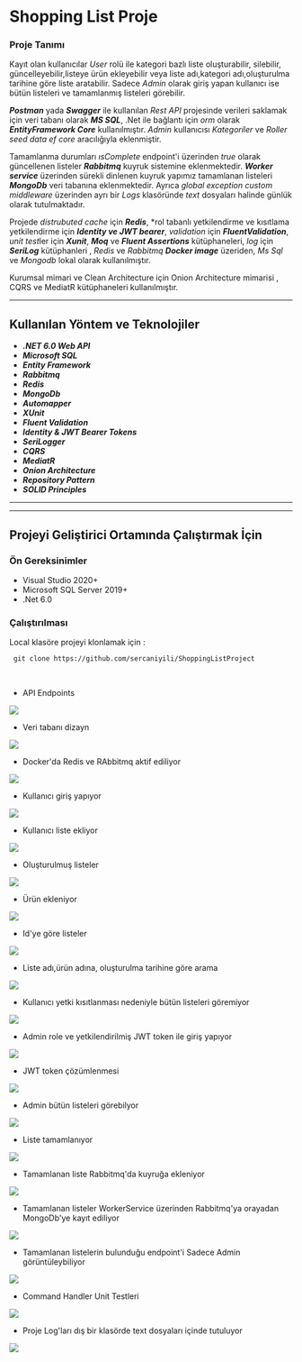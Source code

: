 
#  Shopping List Proje


### Proje Tanımı

Kayıt olan kullanıcılar *User* rolü ile kategori bazlı liste oluşturabilir, silebilir, güncelleyebilir,listeye ürün ekleyebilir veya liste adı,kategori adı,oluşturulma tarihine göre liste aratabilir. Sadece *Admin* olarak giriş yapan kullanıcı ise bütün listeleri ve tamamlanmış listeleri görebilir.

***Postman*** yada ***Swagger*** ile kullanılan *Rest API* projesinde verileri saklamak için veri tabanı olarak ***MS SQL***, .Net ile bağlantı için *orm* olarak ***EntityFramework Core*** 
kullanılmıştır. *Admin* kullanıcısı *Kategoriler* ve *Roller* *seed data* *ef core* aracılığıyla eklenmiştir.

Tamamlanma durumları *ısComplete* endpoint'i üzerinden *true* olarak güncellenen listeler ***Rabbitmq*** kuyruk sistemine eklenmektedir.
***Worker service*** üzerinden sürekli dinlenen kuyruk yapımız tamamlanan listeleri ***MongoDb*** veri tabanına eklenmektedir. Ayrıca *global exception custom middleware* üzerinden ayrı bir *Logs* klasöründe *text* dosyaları halinde günlük olarak tutulmaktadır. 

Projede *distrubuted cache* için ***Redis***, *rol tabanlı yetkilendirme ve kısıtlama yetkilendirme için ***Identity ve JWT bearer***,  *validation* için ***FluentValidation***, *unit test*ler için ***Xunit***,  ***Moq*** ve ***Fluent Assertions*** kütüphaneleri,
*log* için ***SeriLog*** kütüphanleri , *Redis* ve *Rabbitmq* ***Docker image*** üzeriden, *Ms Sql* ve *Mongodb* lokal olarak kullanılmıştır.

Kurumsal mimari ve Clean Architecture için Onion Architecture mimarisi , CQRS ve MediatR kütüphaneleri kullanılmıştır.

___
## Kullanılan Yöntem ve Teknolojiler
 * ***.NET 6.0 Web API***
 * ***Microsoft SQL***
 * ***Entity Framework***
 * ***Rabbitmq***
 * ***Redis***
 * ***MongoDb***
 * ***Automapper***
 * ***XUnit***
 * ***Fluent Validation***
 * ***Identity & JWT Bearer Tokens***
 * ***SeriLogger***
 * ***CQRS***
 * ***MediatR***
 * ***Onion Architecture***
 * ***Repository Pattern***
 * ***SOLID Principles***
 * ******
 
___

## Projeyi Geliştirici Ortamında Çalıştırmak İçin

### Ön Gereksinimler
* Visual Studio 2020+
* Microsoft SQL Server 2019+
* .Net 6.0

### Çalıştırılması
Local klasöre projeyi klonlamak için :
```
 git clone https://github.com/sercaniyili/ShoppingListProject
```

<br/>


- API Endpoints

<img src="https://github.com/sercaniyili/ShoppingListProject/blob/main/Teleperformance.ShoppingList/images/Endpoints.png" />


- Veri tabanı dizayn

<img src="https://github.com/186-Teleperformans-Net-Bootcamp/ShoppingListProject-sercan-iyili/blob/main/Teleperformance.ShoppingList/images/DbDiagram.png" />


- Docker'da Redis ve RAbbitmq aktif ediliyor

<img src="https://github.com/186-Teleperformans-Net-Bootcamp/ShoppingListProject-sercan-iyili/blob/main/Teleperformance.ShoppingList/images/dockerps.png" />


- Kullanıcı giriş yapıyor

<img src="https://github.com/186-Teleperformans-Net-Bootcamp/ShoppingListProject-sercan-iyili/blob/main/Teleperformance.ShoppingList/images/Register.png" />


- Kullanıcı liste ekliyor

<img src="https://github.com/186-Teleperformans-Net-Bootcamp/ShoppingListProject-sercan-iyili/blob/main/Teleperformance.ShoppingList/images/CreateList.png" />


- Oluşturulmuş listeler

<img src="https://github.com/186-Teleperformans-Net-Bootcamp/ShoppingListProject-sercan-iyili/blob/main/Teleperformance.ShoppingList/images/DbLists.png" />


- Ürün ekleniyor

<img src="https://github.com/186-Teleperformans-Net-Bootcamp/ShoppingListProject-sercan-iyili/blob/main/Teleperformance.ShoppingList/images/AddProduct.png" />


- Id'ye göre listeler

<img src="https://github.com/186-Teleperformans-Net-Bootcamp/ShoppingListProject-sercan-iyili/blob/main/Teleperformance.ShoppingList/images/GetByIdShopingList.png" />


- Liste adı,ürün adına, oluşturulma tarihine göre arama

<img src="https://github.com/186-Teleperformans-Net-Bootcamp/ShoppingListProject-sercan-iyili/blob/main/Teleperformance.ShoppingList/images/Search.png" />


- Kullanıcı yetki kısıtlanması nedeniyle bütün listeleri göremiyor

<img src="https://github.com/186-Teleperformans-Net-Bootcamp/ShoppingListProject-sercan-iyili/blob/main/Teleperformance.ShoppingList/images/401.png" />


 - Admin role ve yetkilendirilmiş JWT token ile giriş yapıyor 
 
<img src="https://github.com/186-Teleperformans-Net-Bootcamp/ShoppingListProject-sercan-iyili/blob/main/Teleperformance.ShoppingList/images/AdminLogin.png" />


- JWT token çözümlenmesi

<img src="https://github.com/186-Teleperformans-Net-Bootcamp/ShoppingListProject-sercan-iyili/blob/main/Teleperformance.ShoppingList/images/jwt.png" />


- Admin bütün listeleri görebilyor

<img src="https://github.com/186-Teleperformans-Net-Bootcamp/ShoppingListProject-sercan-iyili/blob/main/Teleperformance.ShoppingList/images/AdminAllList.png" />


- Liste tamamlanıyor

<img src="https://github.com/186-Teleperformans-Net-Bootcamp/ShoppingListProject-sercan-iyili/blob/main/Teleperformance.ShoppingList/images/IsComplete.png" />


- Tamamlanan liste Rabbitmq'da kuyruğa ekleniyor

<img src="https://github.com/186-Teleperformans-Net-Bootcamp/ShoppingListProject-sercan-iyili/blob/main/Teleperformance.ShoppingList/images/IsComplete.png" />


- Tamamlanan listeler WorkerService üzerinden Rabbitmq'ya orayadan MongoDb'ye kayıt ediliyor

<img src="https://github.com/186-Teleperformans-Net-Bootcamp/ShoppingListProject-sercan-iyili/blob/main/Teleperformance.ShoppingList/images/Mongo.png" />


- Tamamlanan listelerin bulunduğu endpoint'i Sadece Admin görüntüleybiliyor

<img src="https://github.com/186-Teleperformans-Net-Bootcamp/ShoppingListProject-sercan-iyili/blob/main/Teleperformance.ShoppingList/images/CompletedListsAdmin.png" />

- Command Handler Unit Testleri

<img src="https://github.com/sercaniyili/ShoppingListProject/blob/main/Teleperformance.ShoppingList/images/Tests.png" />

- Proje Log'ları dış bir klasörde text dosyaları içinde tutuluyor

<img src="https://github.com/186-Teleperformans-Net-Bootcamp/ShoppingListProject-sercan-iyili/blob/main/Teleperformance.ShoppingList/images/Logs.png" />









